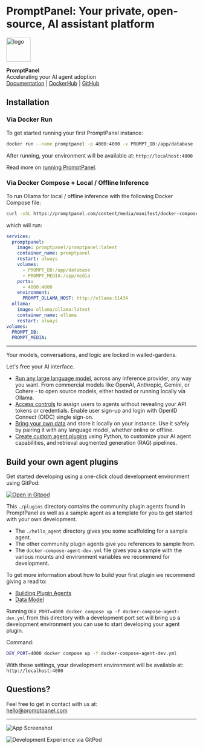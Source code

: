 # PromptPanel: Your private, open-source, AI assistant platform
<img src="https://promptpanel.com/content/images/logo-64.png" alt="logo" style="width:64px;">

**PromptPanel**\
Accelerating your AI agent adoption\
<a href="https://promptpanel.com/documentation/quickstart/">Documentation</a> | <a href="https://hub.docker.com/r/promptpanel/promptpanel">DockerHub</a> | <a href="https://github.com/promptpanel/promptpanel">GitHub</a>

## Installation

### Via Docker Run

To get started running your first PromptPanel instance:

```bash
docker run --name promptpanel -p 4000:4000 -v PROMPT_DB:/app/database -v PROMPT_MEDIA:/app/media --pull=always promptpanel/promptpanel:latest
```

After running, your environment will be available at:
`http://localhost:4000`

Read more on <a href="https://promptpanel.com/documentation/quickstart/" target="_new">running PromptPanel</a>.

### Via Docker Compose + Local / Offline Inference

To run Ollama for local / offline inference with the following Docker Compose file:

```bash
curl -sSL https://promptpanel.com/content/media/manifest/docker-compose.yml | docker compose -f - up
```

which will run:

```yaml
services:
  promptpanel:
    image: promptpanel/promptpanel:latest
    container_name: promptpanel
    restart: always
    volumes:
      - PROMPT_DB:/app/database
      - PROMPT_MEDIA:/app/media
    ports:
      - 4000:4000
    environment:
      PROMPT_OLLAMA_HOST: http://ollama:11434
  ollama:
    image: ollama/ollama:latest
    container_name: ollama
    restart: always
volumes:
  PROMPT_DB:
  PROMPT_MEDIA:
```

---

Your models, conversations, and logic are locked in walled-gardens.

Let's free your AI interface.

- <a target="_new" href="https://promptpanel.com//documentation/openai-gpt-chat-assistant-plugin/">Run any large language model</a>, across any inference provider, any way you want. From commercial models like OpenAI, Anthropic, Gemini, or Cohere - to open source models, either hosted or running locally via Ollama.
- <a target="_new" href="https://promptpanel.com/documentation/access-controls/">Access controls</a> to assign users to agents without revealing your API tokens or credentials. Enable user sign-up and login with OpenID Connect (OIDC) single sign-on.
- <a target="_new" href="https://promptpanel.com/documentation/document-lookup-rag/">Bring your own data</a> and store it locally on your instance. Use it safely by pairing it with any language model, whether online or offline.
- <a target="_new" href="https://promptpanel.com/documentation/agent-plugin-quickstart/">Create custom agent plugins</a> using Python, to customize your AI agent capabilities, and retrieval augmented generation (RAG) pipelines.

## Build your own agent plugins

Get started developing using a one-click cloud development environment using GitPod:

[![Open in Gitpod](https://gitpod.io/button/open-in-gitpod.svg)](https://gitpod.io/#https://github.com/promptpanel/promptpanel/tree/main)

This `./plugins` directory contains the community plugin agents found in PromptPanel as well as a sample agent as a template for you to get started with your own development.

- The `./hello_agent` directory gives you some scaffolding for a sample agent.
- The other community plugin agents give you references to sample from.
- The `docker-compose-agent-dev.yml` file gives you a sample with the various mounts and environment variables we recommend for development.

To get more information about how to build your first plugin we recommend giving a read to:

- <a href="https://promptpanel.com/documentation/agent-plugin-quickstart/" target="_new">Building Plugin Agents</a>
- <a href="https://promptpanel.com/documentation/data-model/" target="_new">Data Model</a>

Running `DEV_PORT=4000 docker compose up -f docker-compose-agent-dev.yml` from this directory with a development port set will bring up a development environment you can use to start developing your agent plugin.

Command:

```bash
DEV_PORT=4000 docker compose up -f docker-compose-agent-dev.yml
```

With these settings, your development environment will be available at: `http://localhost:4000`

## Questions?

Feel free to get in contact with us at:\
hello@promptpanel.com

---

![App Screenshot](https://github.com/promptpanel/promptpanel/assets/161855417/6e7a303d-0fbc-4896-870d-19700b579e71)

![Development Experience via GitPod](https://github.com/promptpanel/promptpanel/assets/161855417/32a0c972-94d1-4871-a6f9-6435548926c2)
